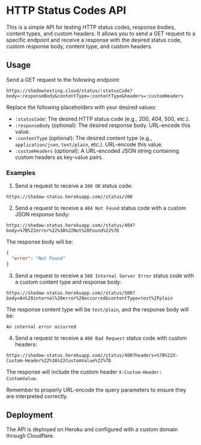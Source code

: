 # HTTP Status Codes API

This is a simple API for testing HTTP status codes, response bodies, content types, and custom headers. It allows you to send a GET request to a specific endpoint and receive a response with the desired status code, custom response body, content type, and custom headers.

## Usage

Send a GET request to the following endpoint:

```
https://shadowtesting.cloud/status/:statusCode?body=:responseBody&contentType=:contentType&headers=:customHeaders
```

Replace the following placeholders with your desired values:

- `:statusCode`: The desired HTTP status code (e.g., 200, 404, 500, etc.).
- `:responseBody` (optional): The desired response body. URL-encode this value.
- `:contentType` (optional): The desired content type (e.g., `application/json`, `text/plain`, etc.). URL-encode this value.
- `:customHeaders` (optional): A URL-encoded JSON string containing custom headers as key-value pairs.

### Examples

1. Send a request to receive a `200 OK` status code:

```
https://shadow-status.herokuapp.com//status/200
```

2. Send a request to receive a `404 Not Found` status code with a custom JSON response body:

```
https://shadow-status.herokuapp.com//status/404?body=%7B%22error%22%3A%22Not%20Found%22%7D
```

The response body will be:

```json
{
  "error": "Not Found"
}
```

3. Send a request to receive a `500 Internal Server Error` status code with a custom content type and response body:

```
https://shadow-status.herokuapp.com//status/500?body=An%20internal%20error%20occurred&contentType=text%2Fplain
```

The response content type will be `text/plain`, and the response body will be:

```
An internal error occurred
```

4. Send a request to receive a `400 Bad Request` status code with custom headers:

```
https://shadow-status.herokuapp.com//status/400?headers=%7B%22X-Custom-Header%22%3A%22CustomValue%22%7D
```

The response will include the custom header `X-Custom-Header: CustomValue`.

Remember to properly URL-encode the query parameters to ensure they are interpreted correctly.

## Deployment

The API is deployed on Heroku and configured with a custom domain through Cloudflare.